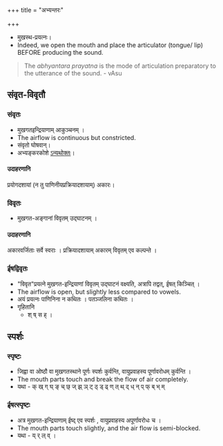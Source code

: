 +++
title = "अभ्यन्तरः"

+++
- मुखस्थ-प्रयत्नः।
- Indeed, we open the mouth and place the articulator (tongue/ lip) BEFORE producing the sound.

> The _abhyantara_ _prayatna_ is the mode of articulation preparatory to the utterance of the sound. - vAsu  

<div class="spreadsheet" src="../Abhyantara-prayatnaH.toml" fullHeightWithRowsPerScreen=8></div>

## संवृत-विवृतौ
### संवृतः
- मुखगतइन्द्रियाणाम् आकुञ्चनम् ।
- The airflow is continuous but constricted.
- संवृतो घोषवान्।
- अभ्यङ्करकोशे [ऽन्यथोक्तः](https://archive.org/stream/ADictionaryOfSanskritGrammarByMahamahopadhyayaKashinathVasudevAbhyankar/DictionaryOfSanskritGrammar_abhyankar#page/n393/mode/2up)।

#### उदाहरणानि
प्रयोगदशायां (न तु पाणिनीयप्रक्रियादशायाम्) अकारः। 

### विवृतः
- मुखगत-अङ्गानां विवृतम् उद्घाटनम्  ।

#### उदाहरणानि
अकारवर्जिताः सर्वे स्वराः । प्रक्रियादशायाम् अकारम् विवृतम् एव कल्पन्ते ।

### ईषद्विवृतः
- "विवृत"प्रयत्ने मुखगत-इन्द्रियाणां विवृतम् उद्घाटनं वक्ष्यति, अत्रापि तद्वत्, ईषत् किञ्चित् । 
- The airflow is open, but slightly less compared to vowels.
- अयं प्रयत्नः पाणिनिना न कथितः । पतञ्जलिना कथितः ।
- गृहितानि
  - श् ष् स ह् ।

## स्पर्शः
### स्पृष्टः
- जिह्वा वा ओष्ठौ वा मुखगतस्थाने पूर्णः स्पर्शः कुर्वन्ति, वायुप्रवाहस्य पूर्णावरोधम् कुर्वन्ति । 
- The mouth parts touch and break the flow of air completely.
- यथा - क् ख् ग् घ् ङ् च् छ् ज् झ् ञ् ट् ठ् ड् ढ् ण् त् थ् द् ध् न् प् फ् ब् भ् म्

### ईषत्स्पृष्टः
- अत्र मुखगत-इन्द्रियाणाम् ईष्द् एव स्पर्शः , वायुप्रवाहस्य अपूर्णावरोधः च । 
- The mouth parts touch slightly, and the air flow is semi-blocked.
- यथा - य् र् ल् व् ।
